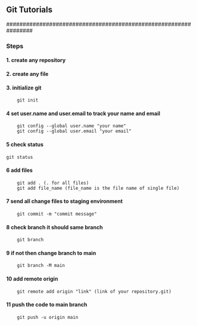 ## Git Tutorials
################################################################

### Steps
#### 1. create any repository
#### 2. create any file 
#### 3. initialize git 
        git init
#### 4 set user.name and user.email to track your name and email
        git config --global user.name "your name"
        git config --global user.email "your email"
#### 5 check status
    git status
#### 6 add files
        git add . (. for all files)
        git add file_name (file_name is the file name of single file)
#### 7 send all change files to staging environment
        git commit -m "commit message"
#### 8 check branch it should same branch
        git branch
#### 9 if not then change branch to main
        git branch -M main
#### 10 add remote origin 
        git remote add origin "link" (link of your repository.git)
#### 11 push the code to main branch
        git push -u origin main
   
